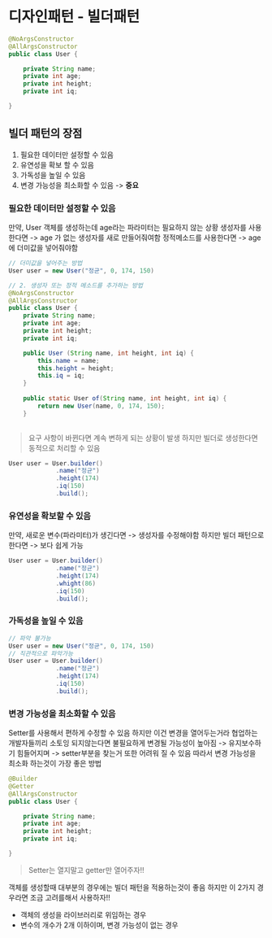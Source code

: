 # 디자인패턴 - 빌더패턴
```java
@NoArgsConstructor
@AllArgsConstructor
public class User {

    private String name;
    private int age;
    private int height;
    private int iq;

}
```

## 빌더 패턴의 장점
1. 필요한 데이터만 설정할 수 있음
2. 유연성을 확보 할 수 있음
3. 가독성을 높일 수 있음
4. 변경 가능성을 최소화할 수 있음 -> **중요**

### 필요한 데이터만 설정할 수 있음
만약, User 객체를 생성하는데 age라는 파라미터는 필요하지 않는 상황
생성자를 사용한다면 -> age 가 없는 생성자를 새로 만들어줘여함
정적메소드를 사용한다면 -> age에 더미값을 넣어줘야함

```java
// 더미값을 넣어주는 방법
User user = new User("정균", 0, 174, 150)

// 2. 생성자 또는 정적 메소드를 추가하는 방법
@NoArgsConstructor 
@AllArgsConstructor 
public class User { 
    private String name;
    private int age;
    private int height;
    private int iq;

    public User (String name, int height, int iq) {
        this.name = name;
        this.height = height;
        this.iq = iq;
    }
    
    public static User of(String name, int height, int iq) {
        return new User(name, 0, 174, 150);
    }
    
```

> 요구 사항이 바뀐다면 계속 변하게 되는 상황이 발생 하지만 빌더로 생성한다면 동적으로 처리할 수 있음

```java
User user = User.builder()
             .name("정균")
             .height(174)
             .iq(150)
             .build();
```

### 유연성을 확보할 수 있음
만약, 새로운 변수(파라미터)가 생긴다면 -> 생성자를 수정해야함
하지만 빌더 패턴으로 한다면 -> 보다 쉽게 가능
```java
User user = User.builder()
             .name("정균")
             .height(174)
             .whight(86)
             .iq(150)
             .build();
```

### 가독성을 높일 수 있음
```java
// 파악 불가능
User user = new User("정균", 0, 174, 150)
// 직관적으로 파악가능
User user = User.builder()
             .name("정균")
             .height(174)
             .iq(150)
             .build();
```

### 변경 가능성을 최소화할 수 있음
Setter를 사용해서 편하게 수정할 수 있음 하지만 이건 변경을 열어두는거라 협업하는 개발자들끼리 소토잉 되지않는다면 불필요하게 변경될 가능성이 높아짐 -> 유지보수하기 힘들어지며 -> setter부분을 찾는거 또한 어려워 질 수 있음
따라서 변경 가능성을 최소화 하는것이 가장 좋은 방법
```java
@Builder
@Getter
@AllArgsConstructor
public class User {

    private String name;
    private int age;
    private int height;
    private int iq;

}
```

> Setter는 열지말고 getter만 열어주자!!


객체를 생성할때 대부분의 경우에는 빌더 패턴을 적용하는것이 좋음
하지만 이 2가지 경우라면 조금 고려를해서 사용하자!!
- 객체의 생성을 라이브러리로 위임하는 경우
- 변수의 개수가 2개 이하이며, 변경 가능성이 없는 경우
